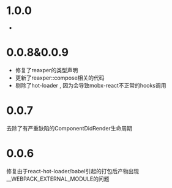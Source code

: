 # 1.0.0
* 
# 0.0.8&0.0.9
* 修复了reaxper的类型声明
* 更新了reaxper::compose相关的代码
* 剔除了hot-loader , 因为会导致mobx-react不正常的hooks调用

# 0.0.7
去除了有严重缺陷的ComponentDidRender生命周期 

# 0.0.6
修复由于react-hot-loader/babel引起的打包后产物出现__WEBPACK_EXTERNAL_MODULE的问题
